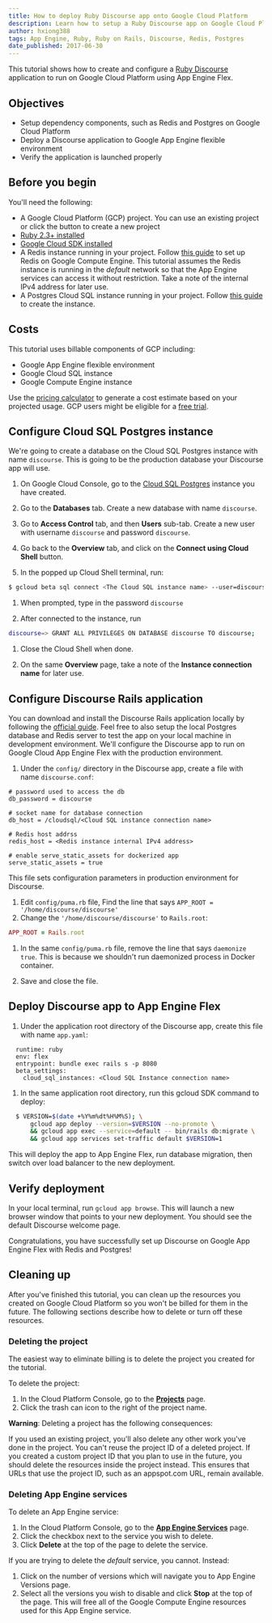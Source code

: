 ```yaml
---
title: How to deploy Ruby Discourse app onto Google Cloud Platform
description: Learn how to setup a Ruby Discourse app on Google Cloud Platform.
author: hxiong388
tags: App Engine, Ruby, Ruby on Rails, Discourse, Redis, Postgres
date_published: 2017-06-30
---
```

This tutorial shows how to create and configure a [Ruby Discourse](http://www.discourse.org/) application 
to run on Google Cloud Platform using App Engine Flex.

## Objectives

* Setup dependency components, such as Redis and Postgres on Google Cloud Platform
* Deploy a Discourse application to Google App Engine flexible environment
* Verify the application is launched properly

## Before you begin

You'll need the following:

* A Google Cloud Platform (GCP) project. You can use an existing project or click the button to create a new project
* [Ruby 2.3+ installed](https://www.ruby-lang.org/en/documentation/installation/)
* [Google Cloud SDK installed](https://cloud.google.com/sdk/downloads)
* A Redis instance running in your project. Follow [this guide](setting-up-redis.md)
  to set up Redis on Google Compute Engine. This tutorial assumes the Redis instance is running in the *default*
  network so that the App Engine services can access it without restriction. Take a note of the internal IPv4 address for later use.
* A Postgres Cloud SQL instance running in your project. Follow [this guide](https://cloud.google.com/sql/docs/postgres/create-instance)
  to create the instance. 

## Costs

This tutorial uses billable components of GCP including:

* Google App Engine flexible environment
* Google Cloud SQL instance
* Google Compute Engine instance

Use the [pricing calculator](https://cloud.google.com/products/calculator/)
to generate a cost estimate based on your projected usage. GCP users might be eligible for a
[free trial](https://cloud.google.com/free-trial).

## Configure Cloud SQL Postgres instance

We're going to create a database on the Cloud SQL Postgres instance with name `discourse`. This is going to be the production
database your Discourse app will use.

1. On Google Cloud Console, go to the [Cloud SQL Postgres](https://console.cloud.google.com/sql/instances) instance you have created.

1. Go to the **Databases** tab. Create a new database with name `discourse`.

1. Go to **Access Control** tab, and then **Users** sub-tab. Create a new user with username `discourse` and password `discourse`.

1. Go back to the **Overview** tab, and click on the **Connect using Cloud Shell** button.

1. In the popped up Cloud Shell terminal, run:

  ```sh
  $ gcloud beta sql connect <The Cloud SQL instance name> --user=discourse
  ```

1. When prompted, type in the password `discourse`

1. After connected to the instance, run

  ```sh
  discourse=> GRANT ALL PRIVILEGES ON DATABASE discourse TO discourse;
  ```

1. Close the Cloud Shell when done.

1. On the same **Overview** page, take a note of the **Instance connection name** for later use.

## Configure Discourse Rails application

You can download and install the Discourse Rails application locally 
by following the [official guide](https://github.com/discourse/discourse/blob/master/docs/DEVELOPER-ADVANCED.md). Feel free to 
also setup the local Postgres database and Redis server to test the app on your local machine in development environment. 
We'll configure the Discourse app to run on Google Cloud App Engine Flex with the production environment.

1. Under the `config/` directory in the Discourse app, create a file with name `discourse.conf`:

  ```
  # password used to access the db
  db_password = discourse

  # socket name for database connection
  db_host = /cloudsql/<Cloud SQL instance connection name>

  # Redis host addrss
  redis_host = <Redis instance internal IPv4 address>

  # enable serve_static_assets for dockerized app
  serve_static_assets = true
  ```

  This file sets configuration parameters in production environment for Discourse.

1. Edit `config/puma.rb` file, Find the line that says `APP_ROOT = '/home/discourse/discourse'`
1. Change the `'/home/discourse/discourse'` to `Rails.root`:

  ```ruby
  APP_ROOT = Rails.root
  ```
1. In the same `config/puma.rb` file, remove the line that says `daemonize true`.
   This is because we shouldn't run daemonized process in Docker container.

1. Save and close the file.


## Deploy Discourse app to App Engine Flex


1. Under the application root directory of the Discourse app, create this file with name `app.yaml`:
  ```
    runtime: ruby
    env: flex
    entrypoint: bundle exec rails s -p 8080
    beta_settings:
      cloud_sql_instances: <Cloud SQL Instance connection name>
  ```

1. In the same application root directory, run this gcloud SDK command to deploy:
  ```sh
    $ VERSION=$(date +%Y%m%dt%H%M%S); \
        gcloud app deploy --version=$VERSION --no-promote \
        && gcloud app exec --service=default -- bin/rails db:migrate \
        && gcloud app services set-traffic default $VERSION=1
  ```
  This will deploy the app to App Engine Flex, run database migration, then switch over load balancer to the new deployment.


## Verify deployment

In your local terminal, run `gcloud app browse`. This will launch a new browser window that points to your new deployment.
You should see the default Discourse welcome page.

Congratulations, you have successfully set up Discourse on Google App Engine Flex with Redis and Postgres!

## Cleaning up

After you've finished this tutorial, you can clean up the resources you created on Google Cloud Platform
so you won't be billed for them in the future. The following sections describe how to delete or turn off these
resources.

### Deleting the project

The easiest way to eliminate billing is to delete the project you created for the tutorial.

To delete the project:

1. In the Cloud Platform Console, go to the **[Projects](https://console.cloud.google.com/iam-admin/projects)** page.
1. Click the trash can icon to the right of the project name.

**Warning**: Deleting a project has the following consequences:

If you used an existing project, you'll also delete any other work you've done in the project.
You can't reuse the project ID of a deleted project. If you created a custom project ID that you plan to use in the future, you should delete the resources inside the project instead. This ensures that URLs that use the project ID, such as an appspot.com URL, remain available.

### Deleting App Engine services

To delete an App Engine service:

1. In the Cloud Platform Console, go to the **[App Engine Services](https://console.cloud.google.com/appengine/services)** page.
1. Click the checkbox next to the service you wish to delete.
1. Click **Delete** at the top of the page to delete the service.

If you are trying to delete the *default* service, you cannot. Instead:

1. Click on the number of versions which will navigate you to App Engine Versions page.
1. Select all the versions you wish to disable and click **Stop** at the top of the page. This will free
   all of the Google Compute Engine resources used for this App Engine service.
